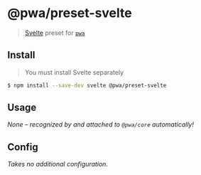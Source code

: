 # @pwa/preset-svelte

> [Svelte](https://svelte.technology/) preset for [`pwa`]()

## Install

> You must install Svelte separately

```sh
$ npm install --save-dev svelte @pwa/preset-svelte
```

## Usage

_None – recognized by and attached to `@pwa/core` automatically!_

## Config

_Takes no additional configuration._
